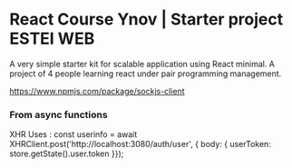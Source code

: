 # React Course Ynov | Starter project ESTEI WEB

A very simple starter kit for scalable application using React minimal.
A project of 4 people learning react under pair programming management.

https://www.npmjs.com/package/sockjs-client

### From async functions
XHR Uses : const userinfo = await XHRClient.post('http://localhost:3080/auth/user', { body: { userToken: store.getState().user.token }});